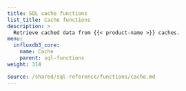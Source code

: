 ```yaml
---
title: SQL cache functions
list_title: Cache functions
description: >
  Retrieve cached data from {{< product-name >}} caches.
menu:
  influxdb3_core:
    name: Cache
    parent: sql-functions
weight: 314

source: /shared/sql-reference/functions/cache.md
---
```


<!--
The content for this page is at /content/shared/sql-reference/functions/cache.md
-->
